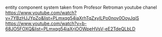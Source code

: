 entity component system taken from Profesor Retroman youtube chanel  
https://www.youtube.com/watch?v=7YBzHJJYpZo&list=PLmxqg54iaXrhTqZxylLPo0nov0OoyJqiS  
https://www.youtube.com/watch?v=b-68JO5FOXQ&list=PLmxqg54iaXrjOOWpeHVsV-eE2TdeQLbLD  


